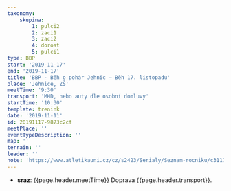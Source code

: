 ```yaml
---
taxonomy:
    skupina:
        1: pulci2
        2: zaci1
        3: zaci2
        4: dorost
        5: pulci1
type: BBP
start: '2019-11-17'
end: '2019-11-17'
title: 'BBP - Běh o pohár Jehnic – Běh 17. listopadu'
place: 'Jehnice, ZŠ'
meetTime: '9:30'
transport: 'MHD, nebo auty dle osobní domluvy'
startTime: '10:30'
template: trenink
date: '2019-11-11'
id: 20191117-9873c2cf
meetPlace: ''
eventTypeDescription: ''
map: ''
terrain: ''
leader: ''
note: 'https://www.atletikauni.cz/cz/s2423/Serialy/Seznam-rocniku/c3117-Rocnik-serialu/atsy35'
---
```

* **sraz**: {{page.header.meetTime}} Doprava {{page.header.transport}}.
